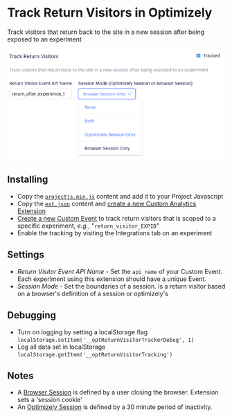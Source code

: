 # Track Return Visitors in Optimizely
Track visitors that return back to the site in a new session after being exposed to an experiment

![View](https://github.com/cooperreid-optimizely/return-visitor-tracking/blob/master/ext.png?raw=true)

## Installing 
* Copy the [`projectjs.min.js`](https://github.com/cooperreid-optimizely/return-visitor-tracking/blob/master/projectjs.min.js) content and add it to your Project Javascript
* Copy the [`ext.json`](https://github.com/cooperreid-optimizely/return-visitor-tracking/blob/master/ext.json) content and [create a new Custom Analytics Extension](https://help.optimizely.com/Integrate_Other_Platforms/Custom_analytics_integrations_in_Optimizely_X#Create_as_JSON)
* [Create a new Custom Event](https://help.optimizely.com/Build_Campaigns_and_Experiments/Custom_events_in_Optimizely_X#Create_a_new_custom_event) to track return visitors that is scoped to a specific experiment, _e.g._, "`return_visitor_EXPID`"
* Enable the tracking by visiting the Integrations tab on an experiment

## Settings
* _Return Visitor Event API Name_ - Set the `api_name` of your Custom Event. Each experiment using this extension should have a unique Event.
* _Session Mode_ - Set the boundaries of a session. Is a return visitor based on a browser's definition of a session or optimizely's

## Debugging
* Turn on logging by setting a localStorage flag `localStorage.setItem('__optReturnVisitorTrackerDebug', 1)`
* Log all data set in localStorage `localStorage.getItem('__optReturnVisitorTracking')`

## Notes
* A [Browser Session](https://developer.mozilla.org/en-US/docs/Web/HTTP/Cookies#Session_cookies) is defined by a user closing the browser. Extension sets a 'session cookie'
* An [Optimizely Session](https://help.optimizely.com/Analyze_Results/How_Optimizely_counts_conversions) is defined by a 30 minute period of inactivity.

